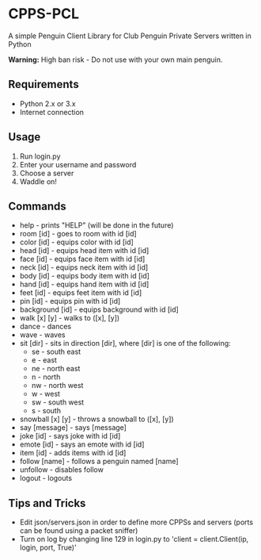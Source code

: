 # CPPS-PCL
A simple Penguin Client Library for Club Penguin Private Servers written in Python

**Warning:** High ban risk - Do not use with your own main penguin.

## Requirements
- Python 2.x or 3.x
- Internet connection

## Usage
1. Run login.py
2. Enter your username and password
3. Choose a server
4. Waddle on!

## Commands
- help - prints "HELP" (will be done in the future)
- room [id] - goes to room with id [id]
- color [id] - equips color with id [id]
- head [id] - equips head item with id [id]
- face [id] - equips face item with id [id]
- neck [id] - equips neck item with id [id]
- body [id] - equips body item with id [id]
- hand [id] - equips hand item with id [id]
- feet [id] - equips feet item with id [id]
- pin [id] - equips pin with id [id]
- background [id] - equips background with id [id]
- walk [x] [y] - walks to ([x], [y])
- dance - dances
- wave - waves
- sit [dir] - sits in direction [dir], where [dir] is one of the following:
  - se - south east
  - e - east
  - ne - north east
  - n - north
  - nw - north west
  - w - west
  - sw - south west
  - s - south
- snowball [x] [y] - throws a snowball to ([x], [y])
- say [message] - says [message]
- joke [id] - says joke with id [id]
- emote [id] - says an emote with id [id]
- item [id] - adds items with id [id]
- follow [name] - follows a penguin named [name]
- unfollow - disables follow
- logout - logouts

## Tips and Tricks
- Edit json/servers.json in order to define more CPPSs and servers (ports can be found using a packet sniffer)
- Turn on log by changing line 129 in login.py to 'client = client.Client(ip, login, port, True)'
